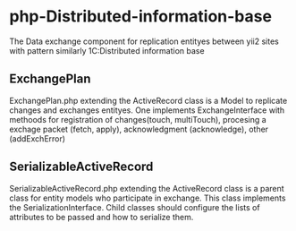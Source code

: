 # php-Distributed-information-base

The Data exchange component for replication entityes between yii2 sites with pattern similarly 1C:Distributed information base

ExchangePlan
------------

ExchangePlan.php extending the ActiveRecord class is a Model to replicate changes and exchanges entityes. One implements ExchangeInterface with methoods for
registration of changes(touch, multiTouch), procesing a exchage packet (fetch, apply), acknowledgment (acknowledge), other (addExchError)

SerializableActiveRecord
------------------------

SerializableActiveRecord.php extending the ActiveRecord class is a parent class for entity models who participate in exchange. This class implements the SerializationInterface. Child classes should configure the lists of attributes to be passed and how to serialize them.

